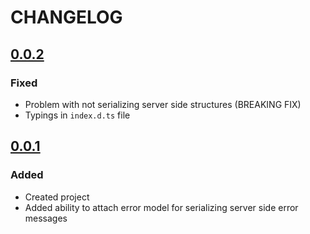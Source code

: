 # CHANGELOG

<!-- TEMPLATE OF NEW VERSION -->

<!-- 
## [VERSION](https://github.com/acacode/axios-serializy/releases/tag/VERSION)

### Changed
### Fixed
### Added
### Removed
 -->


## [0.0.2](https://github.com/acacode/axios-serializy/releases/tag/0.0.2)

### Fixed
- Problem with not serializing server side structures (BREAKING FIX)
- Typings in `index.d.ts` file

## [0.0.1](https://github.com/acacode/axios-serializy/releases/tag/0.0.1)

### Added  
- Created project  
- Added ability to attach error model for serializing server side error messages
